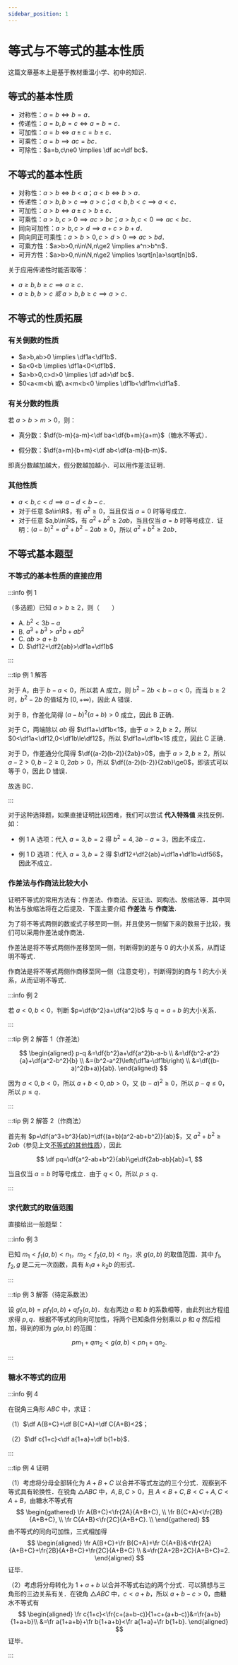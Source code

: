 ```yaml
---
sidebar_position: 1
---
```


# 等式与不等式的基本性质

这篇文章基本上是基于教材重温小学、初中的知识．

## 等式的基本性质

- 对称性：$a=b \iff b=a$．
- 传递性：$a=b,b=c \iff a=b=c$．
- 可加性：$a=b \iff a\pm c=b\pm c$．
- 可乘性：$a=b \implies ac=bc$．
- 可除性：$a=b,c\ne0 \implies \df ac=\df bc$．

## 不等式的基本性质

- 对称性：$a>b \iff b<a$；$a<b \iff b>a$．
- 传递性：$a>b,b>c \implies a>c$；$a<b,b<c \implies a<c$．
- 可加性：$a>b \iff a\pm c>b\pm c$．
- 可乘性：$a>b,c>0 \implies ac>bc$；$a>b,c<0 \implies ac<bc$．
- 同向可加性：$a>b,c>d \implies a+c>b+d$．
- 同向同正可乘性：$a>b>0,c>d>0 \implies ac>bd$．
- 可乘方性：$a>b>0,n\in\N,n\ge2 \implies a^n>b^n$．
- 可开方性：$a>b>0,n\in\N,n\ge2 \implies \sqrt[n]a>\sqrt[n]b$．

关于应用传递性时能否取等：

- $a\ge b,b\ge c \implies a\ge c$．
- $a\ge b,b>c\ 或\ a>b,b\ge c \implies a>c$．

## 不等式的性质拓展

### 有关倒数的性质

- $a>b,ab>0 \implies \df1a<\df1b$．
- $a<0<b \implies \df1a<0<\df1b$．
- $a>b>0,c>d>0 \implies \df ad>\df bc$．
- $0<a<m<b\ 或\ a<m<b<0 \implies \df1b<\df1m<\df1a$．

### 有关分数的性质

若 $a>b>m>0$，则：

- 真分数：$\df{b-m}{a-m}<\df ba<\df{b+m}{a+m}$（糖水不等式）．
  
- 假分数：$\df{a+m}{b+m}<\df ab<\df{a-m}{b-m}$．

即真分数越加越大，假分数越加越小．可以用作差法证明．

### 其他性质

- $a<b,c<d \implies a-d<b-c$．
- 对于任意 $a\in\R$，有 $a^2\ge0$，当且仅当 $a=0$ 时等号成立．
- 对于任意 $a,b\in\R$，有 $a^2+b^2\ge2ab$，当且仅当 $a=b$ 时等号成立．证明：$(a-b)^2=a^2+b^2-2ab\ge0$，所以 $a^2+b^2\ge2ab$．

## 不等式基本题型

### 不等式的基本性质的直接应用

:::info 例 1

（多选题）已知 $a>b\ge2$，则（　　）

- A. $b^2<3b-a$
- B. $a^3+b^3>a^2b+ab^2$
- C. $ab>a+b$
- D. $\df12+\df2{ab}>\df1a+\df1b$

:::

:::tip 例 1 解答

对于 A，由于 $b-a<0$，所以若 A 成立，则 $b^2-2b<b-a<0$，而当 $b\ge2$ 时，$b^2-2b$ 的值域为 $[0,+\infty)$，因此 A 错误．

对于 B，作差化简得 $(a-b)^2(a+b)>0$ 成立，因此 B 正确．

对于 C，两端除以 $ab$ 得 $\df1a+\df1b<1$，由于 $a>2,b\ge2$，所以 $0<\df1a<\df12,0<\df1b\le\df12$，所以 $\df1a+\df1b<1$ 成立，因此 C 正确．

对于 D，作差通分化简得 $\df{(a-2)(b-2)}{2ab}>0$，由于 $a>2,b\ge2$，所以 $a-2>0,b-2\ge0,2ab>0$，所以 $\df{(a-2)(b-2)}{2ab}\ge0$，即该式可以等于 $0$，因此 D 错误．

故选 BC．

:::

对于这种选择题，如果直接证明比较困难，我们可以尝试 **代入特殊值** 来找反例．如：

- 例 1 A 选项：代入 $a=3,b=2$ 得 $b^2=4,3b-a=3$，因此不成立．

- 例 1 D 选项：代入 $a=3,b=2$ 得 $\df12+\df2{ab}=\df1a+\df1b=\df56$，因此不成立．

### 作差法与作商法比较大小

证明不等式的常用方法有：作差法、作商法、反证法、同构法、放缩法等．其中同构法与放缩法将在之后提及．下面主要介绍 **作差法** 与 **作商法**．

为了将不等式两侧的数或式子移至同一侧，并且使另一侧留下来的数易于比较，我们可以采用作差法或作商法．

作差法是将不等式两侧作差移至同一侧，判断得到的差与 $0$ 的大小关系，从而证明不等式．

作商法是将不等式两侧作商移至同一侧（注意变号），判断得到的商与 $1$ 的大小关系，从而证明不等式．

:::info 例 2

若 $a<0,b<0$，判断 $p=\df{b^2}a+\df{a^2}b$ 与 $q=a+b$ 的大小关系．

:::

:::tip 例 2 解答 1（作差法）

$$
\begin{aligned}
p-q
&=\df{b^2}a+\df{a^2}b-a-b \\
&=\df{b^2-a^2}{a}+\df{a^2-b^2}{b} \\
&=(b^2-a^2)\left(\df1a-\df1b\right) \\
&=\df{(b-a)^2(b+a)}{ab}.
\end{aligned}
$$

因为 $a<0,b<0$，所以 $a+b<0,ab>0$，又 $(b-a)^2\ge0$，所以 $p-q\le0$，所以 $p\le q$．

:::

:::tip 例 2 解答 2（作商法）

首先有 $p=\df{a^3+b^3}{ab}=\df{(a+b)(a^2-ab+b^2)}{ab}$，又 $a^2+b^2\ge2ab$（参见上文[不等式的其他性质](https://whk-wiki.github.io/whk-wiki/math/inequality/basic-properties#%E5%85%B6%E4%BB%96%E6%80%A7%E8%B4%A8)），因此

$$
\df pq=\df{a^2-ab+b^2}{ab}\ge\df{2ab-ab}{ab}=1,
$$

当且仅当 $a=b$ 时等号成立．由于 $q<0$，所以 $p\le q$．

:::

### 求代数式的取值范围

直接给出一般题型：

:::info 例 3

已知 $m_1<f_1(a,b)<n_1$，$m_2<f_2(a,b)<n_2$，求 $g(a,b)$ 的取值范围．其中 $f_1,f_2,g$ 是二元一次函数，具有 $k_1a+k_2b$ 的形式．

:::

:::tip 例 3 解答（待定系数法）

设 $g(a,b)=pf_1(a,b)+qf_2(a,b)$．左右两边 $a$ 和 $b$ 的系数相等，由此列出方程组求得 $p,q$．根据不等式的同向可加性，将两个已知条件分别乘以 $p$ 和 $q$ 然后相加，得到的即为 $g(a,b)$ 的范围：

$$
pm_1+qm_2<g(a,b)<pn_1+qn_2.
$$

:::

### 糖水不等式的应用

:::info 例 4

在锐角三角形 $ABC$ 中，求证：

（1）$\df A{B+C}+\df B{C+A}+\df C{A+B}<2$；

（2）$\df c{1+c}<\df a{1+a}+\df b{1+b}$．

:::

:::tip 例 4 证明

（1）考虑将分母全部转化为 $A+B+C$ 以合并不等式左边的三个分式．观察到不等式具有轮换性．在锐角 $\triangle ABC$ 中，$A,B,C>0$，且 $A<B+C,B<C+A,C<A+B$，由糖水不等式有
$$
\begin{gathered}
\fr A{B+C}<\fr{2A}{A+B+C}, \\
\fr B{C+A}<\fr{2B}{A+B+C}, \\
\fr C{A+B}<\fr{2C}{A+B+C}. \\
\end{gathered}
$$
由不等式的同向可加性，三式相加得
$$
\begin{aligned}
    \fr A{B+C}+\fr B{C+A}+\fr C{A+B}&<\fr{2A}{A+B+C}+\fr{2B}{A+B+C}+\fr{2C}{A+B+C} \\
    &=\fr{2A+2B+2C}{A+B+C}=2.
\end{aligned}
$$
证毕．

（2）考虑将分母转化为 $1+a+b$ 以合并不等式右边的两个分式．可以猜想与三角形的三边关系有关．在锐角 $\triangle ABC$ 中，$c<a+b$，所以 $a+b-c>0$，由糖水不等式有
$$
\begin{aligned}
    \fr c{1+c}<\fr{c+(a+b-c)}{1+c+(a+b-c)}&=\fr{a+b}{1+a+b}\\
    &=\fr a{1+a+b}+\fr b{1+a+b}<\fr a{1+a}+\fr b{1+b}.
\end{aligned}
$$
证毕．

:::
